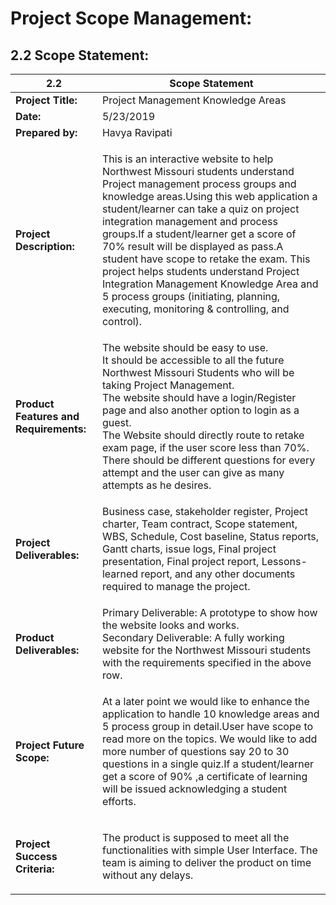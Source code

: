 # Project Scope Management:

## 2.2 Scope Statement:

 2.2|Scope Statement
---|---|
**Project Title:** | Project Management Knowledge Areas
**Date:** | 5/23/2019
**Prepared by:**| Havya Ravipati
**Project Description:** | <p>This is an interactive website to help Northwest Missouri students understand Project management process groups and knowledge areas.Using this web application a student/learner can take a quiz on project integration management and process groups.If a student/learner get a score of 70% result will be displayed as pass.A student have scope to retake the exam. This project helps students understand Project Integration Management Knowledge Area and 5 process groups (initiating, planning, executing, monitoring & controlling, and control). </p>
**Product Features and Requirements:**| The website should be easy to use. <br> It should be accessible to all the future Northwest Missouri Students who will be taking Project Management. <br> The website should have a login/Register page and also another option to login as a guest. <br> The Website should directly route to retake exam page, if the user score less than 70%. <br> There should be different questions for every attempt and the user can give as many attempts as he desires.
**Project Deliverables:**|<p>Business case, stakeholder register, Project charter, Team contract, Scope statement, WBS, Schedule, Cost baseline, Status reports, Gantt charts, issue logs, Final project presentation, Final project report, Lessons-learned report, and any other documents required to manage the project.
**Product Deliverables:**| Primary Deliverable: A prototype to show how the website looks and works. <br> Secondary Deliverable: A fully working website for the Northwest Missouri students with the requirements specified in the above row.
**Project Future Scope:**| <p>At a later point we would like to enhance the application to handle 10 knowledge areas and 5 process group in detail.User have scope to read more on the topics. We would like to add more number of questions say 20 to 30 questions in a single quiz.If a student/learner get a score of 90% ,a certificate of learning will be issued acknowledging a student efforts.</p>
**Project Success Criteria:**| <p>The product is supposed to meet all the functionalities with simple User Interface. The team is aiming to deliver the product on time without any delays.</p>
